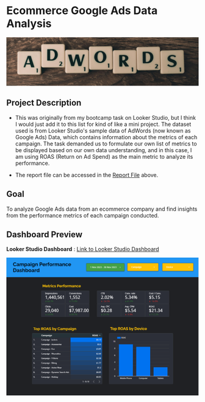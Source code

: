 # Ecommerce Google Ads Data Analysis

![Project Header](https://raw.githubusercontent.com/mcikalmerdeka/Ecommerce-Google-Ads-Data-Analysis/refs/heads/main/Assets/Project%20Header.jpg)

## Project Description

- This was originally from my bootcamp task on Looker Studio, but I think I would just add it to this list for kind of like a mini project. The dataset used is from Looker Studio's sample data of AdWords (now known as Google Ads) Data, which contains information about the metrics of each campaign. The task demanded us to formulate our own list of metrics to be displayed based on our own data understanding, and in this case, I am using ROAS (Return on Ad Spend) as the main metric to analyze its performance.

- The report file can be accessed in the [Report File](https://github.com/mcikalmerdeka/Ecommerce-Google-Ads-Data-Analysis/blob/main/Ecommerce%20Google%20Ads%20Data%20Analysis.pdf) above.

## Goal

To analyze Google Ads data from an ecommerce company and find insights from the performance metrics of each campaign conducted.

## Dashboard Preview

**Looker Studio Dashboard** : [Link to Looker Studio Dashboard](https://lookerstudio.google.com/reporting/90de1d92-08c9-47af-b13d-76bb93010a33)

![Dashboard Preview](https://raw.githubusercontent.com/mcikalmerdeka/Ecommerce-Google-Ads-Data-Analysis/refs/heads/main/AdWords%20Analysis%20Dashboard.png.png)